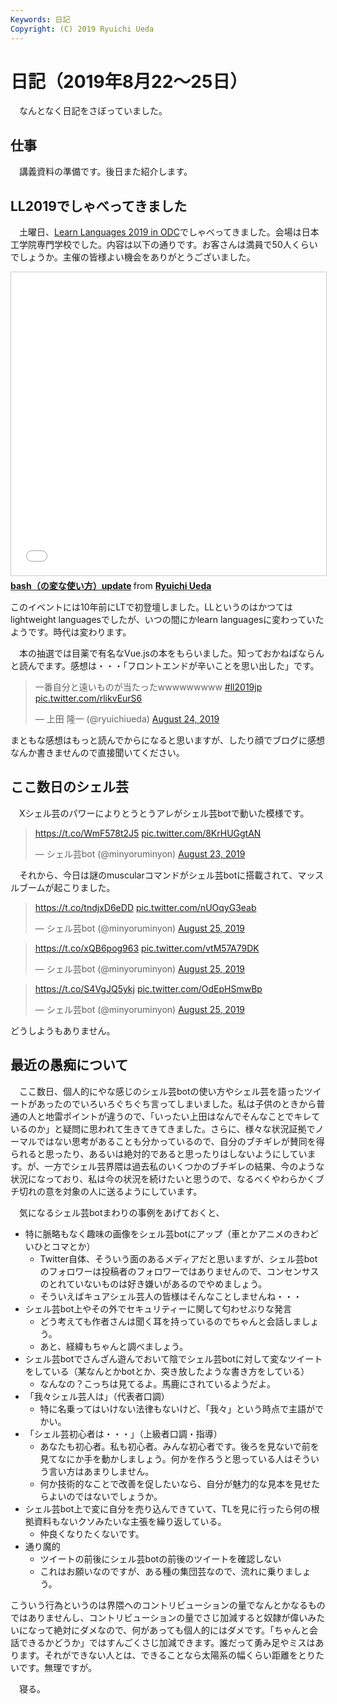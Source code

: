 ```yaml
---
Keywords: 日記
Copyright: (C) 2019 Ryuichi Ueda
---
```


# 日記（2019年8月22〜25日）

　なんとなく日記をさぼっていました。

## 仕事

　講義資料の準備です。後日また紹介します。

## LL2019でしゃべってきました

　土曜日、[Learn Languages 2019 in ODC](https://llevent.connpass.com/event/139342/)でしゃべってきました。会場は日本工学院専門学校でした。内容は以下の通りです。お客さんは満員で50人くらいでしょうか。主催の皆様よい機会をありがとうございました。

<iframe src="//www.slideshare.net/slideshow/embed_code/key/qAUDP6HXvtz3zs" width="595" height="485" frameborder="0" marginwidth="0" marginheight="0" scrolling="no" style="border:1px solid #CCC; border-width:1px; margin-bottom:5px; max-width: 100%;" allowfullscreen> </iframe> <div style="margin-bottom:5px"> <strong> <a href="//www.slideshare.net/ryuichiueda/bashupdate" title="bash（の変な使い方）update" target="_blank">bash（の変な使い方）update</a> </strong> from <strong><a href="//www.slideshare.net/ryuichiueda" target="_blank">Ryuichi Ueda</a></strong> </div>

このイベントには10年前にLTで初登壇しました。LLというのはかつてはlightweight languagesでしたが、いつの間にかlearn languagesに変わっていたようです。時代は変わります。

　本の抽選では目薬で有名なVue.jsの本をもらいました。知っておかねばならんと読んでます。感想は・・・「フロントエンドが辛いことを思い出した」です。


<blockquote class="twitter-tweet" data-partner="tweetdeck"><p lang="ja" dir="ltr">一番自分と遠いものが当たったwwwwwwwww <a href="https://twitter.com/hashtag/ll2019jp?src=hash&amp;ref_src=twsrc%5Etfw">#ll2019jp</a> <a href="https://t.co/rlikvEurS6">pic.twitter.com/rlikvEurS6</a></p>&mdash; 上田 隆一 (@ryuichiueda) <a href="https://twitter.com/ryuichiueda/status/1165173720593289216?ref_src=twsrc%5Etfw">August 24, 2019</a></blockquote>
<script async src="https://platform.twitter.com/widgets.js" charset="utf-8"></script>

まともな感想はもっと読んでからになると思いますが、したり顔でブログに感想なんか書きませんので直接聞いてください。


## ここ数日のシェル芸

　Xシェル芸のパワーによりとうとうアレがシェル芸botで動いた模様です。

<blockquote class="twitter-tweet" data-partner="tweetdeck"><p lang="und" dir="ltr"><a href="https://t.co/WmF578t2J5">https://t.co/WmF578t2J5</a> <a href="https://t.co/8KrHUGgtAN">pic.twitter.com/8KrHUGgtAN</a></p>&mdash; シェル芸bot (@minyoruminyon) <a href="https://twitter.com/minyoruminyon/status/1164931047320014848?ref_src=twsrc%5Etfw">August 23, 2019</a></blockquote>
<script async src="https://platform.twitter.com/widgets.js" charset="utf-8"></script>


　それから、今日は謎のmuscularコマンドがシェル芸botに搭載されて、マッスルブームが起こりました。

<blockquote class="twitter-tweet" data-partner="tweetdeck"><p lang="und" dir="ltr"><a href="https://t.co/tndjxD6eDD">https://t.co/tndjxD6eDD</a> <a href="https://t.co/nUOqyG3eab">pic.twitter.com/nUOqyG3eab</a></p>&mdash; シェル芸bot (@minyoruminyon) <a href="https://twitter.com/minyoruminyon/status/1165594018744455168?ref_src=twsrc%5Etfw">August 25, 2019</a></blockquote>
<script async src="https://platform.twitter.com/widgets.js" charset="utf-8"></script>

<blockquote class="twitter-tweet" data-partner="tweetdeck"><p lang="und" dir="ltr"><a href="https://t.co/xQB6pog963">https://t.co/xQB6pog963</a> <a href="https://t.co/vtM57A79DK">pic.twitter.com/vtM57A79DK</a></p>&mdash; シェル芸bot (@minyoruminyon) <a href="https://twitter.com/minyoruminyon/status/1165594972147421186?ref_src=twsrc%5Etfw">August 25, 2019</a></blockquote>
<script async src="https://platform.twitter.com/widgets.js" charset="utf-8"></script>

<blockquote class="twitter-tweet" data-partner="tweetdeck"><p lang="und" dir="ltr"><a href="https://t.co/S4VgJQ5ykj">https://t.co/S4VgJQ5ykj</a> <a href="https://t.co/OdEpHSmwBp">pic.twitter.com/OdEpHSmwBp</a></p>&mdash; シェル芸bot (@minyoruminyon) <a href="https://twitter.com/minyoruminyon/status/1165519478123139073?ref_src=twsrc%5Etfw">August 25, 2019</a></blockquote>
<script async src="https://platform.twitter.com/widgets.js" charset="utf-8"></script>

どうしようもありません。

## 最近の愚痴について

　ここ数日、個人的にやな感じのシェル芸botの使い方やシェル芸を語ったツイートがあったのでいろいろぐちぐち言ってしまいました。私は子供のときから普通の人と地雷ポイントが違うので、「いったい上田はなんでそんなことでキレているのか」と疑問に思われて生きてきてきました。さらに、様々な状況証拠でノーマルではない思考があることも分かっているので、自分のブチギレが賛同を得られると思ったり、あるいは絶対的であると思ったりはしないようにしています。が、一方でシェル芸界隈は過去私のいくつかのブチギレの結果、今のような状況になっており、私は今の状況を続けたいと思うので、なるべくやわらかくブチ切れの意を対象の人に送るようにしています。

　気になるシェル芸botまわりの事例をあげておくと、

* 特に脈略もなく趣味の画像をシェル芸botにアップ（車とかアニメのきわどいひとコマとか）
    * Twitter自体、そういう面のあるメディアだと思いますが、シェル芸botのフォロワーは投稿者のフォロワーではありませんので、コンセンサスのとれていないものは好き嫌いがあるのでやめましょう。
    * そういえばキュアシェル芸人の皆様はそんなことしませんね・・・
* シェル芸bot上やその外でセキュリティーに関して匂わせぶりな発言
    * どう考えても作者さんは聞く耳を持っているのでちゃんと会話しましょう。
    * あと、経緯もちゃんと調べましょう。
* シェル芸botでさんざん遊んでおいて陰でシェル芸botに対して変なツイートをしている（某なんとかbotとか、突き放したような書き方をしている）
    * なんなの？こっちは見てるよ。馬鹿にされているようだよ。
* 「我々シェル芸人は」（代表者口調）
    * 特に名乗ってはいけない法律もないけど、「我々」という時点で主語がでかい。
* 「シェル芸初心者は・・・」（上級者口調・指導）
    * あなたも初心者。私も初心者。みんな初心者です。後ろを見ないで前を見てなにか手を動かしましょう。何かを作ろうと思っている人はそういう言い方はあまりしません。
    * 何か技術的なことで改善を促したいなら、自分が魅力的な見本を見せたらよいのではないでしょうか。
* シェル芸bot上で変に自分を売り込んできていて、TLを見に行ったら何の根拠資料もないクソみたいな主張を繰り返している。
    * 仲良くなりたくないです。
* 通り魔的
    * ツイートの前後にシェル芸botの前後のツイートを確認しない
    * これはお願いなのですが、ある種の集団芸なので、流れに乗りましょう。

こういう行為というのは界隈へのコントリビューションの量でなんとかなるものではありませんし、コントリビューションの量でさじ加減すると奴隷が偉いみたいになって絶対にダメなので、何があっても個人的にはダメです。「ちゃんと会話できるかどうか」ではすんごくさじ加減できます。誰だって勇み足やミスはあります。それができない人とは、できることなら太陽系の幅くらい距離をとりたいです。無理ですが。


　寝る。
